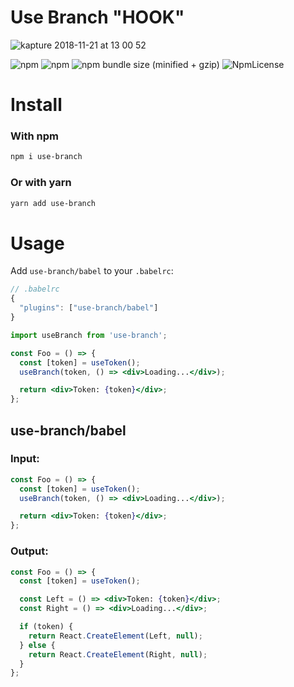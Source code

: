 # Use Branch "HOOK"

![kapture 2018-11-21 at 13 00 52](https://user-images.githubusercontent.com/15861257/48863510-36c84180-ed8f-11e8-85ca-32cdaec478da.gif)


![npm](https://img.shields.io/npm/dt/use-branch.svg)
![npm](https://img.shields.io/npm/v/use-branch.svg)
![npm bundle size (minified + gzip)](https://img.shields.io/bundlephobia/minzip/use-branch.svg)
![NpmLicense](https://img.shields.io/npm/l/use-branch.svg)

# Install

### With npm

```sh
npm i use-branch
```

### Or with yarn

```sh
yarn add use-branch
```

# Usage

Add `use-branch/babel` to your `.babelrc`:

```js
// .babelrc
{
  "plugins": ["use-branch/babel"]
}
```

```jsx
import useBranch from 'use-branch';
```

```jsx
const Foo = () => {
  const [token] = useToken();
  useBranch(token, () => <div>Loading...</div>);

  return <div>Token: {token}</div>;
};
```

## use-branch/babel

### Input:

```jsx
const Foo = () => {
  const [token] = useToken();
  useBranch(token, () => <div>Loading...</div>);

  return <div>Token: {token}</div>;
};
```

### Output:

```jsx
const Foo = () => {
  const [token] = useToken();

  const Left = () => <div>Token: {token}</div>;
  const Right = () => <div>Loading...</div>;

  if (token) {
    return React.CreateElement(Left, null);
  } else {
    return React.CreateElement(Right, null);
  }
};
```
